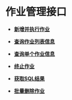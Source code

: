 # 作业管理接口<a name="topic_300000001"></a>

 

-   **[新增并执行作业](新增并执行作业.md)**  

-   **[查询作业列表信息](查询作业列表信息.md)**  

-   **[查询单个作业信息](查询单个作业信息.md)**  

-   **[终止作业](终止作业-0.md)**  

-   **[获取SQL结果](获取SQL结果.md)**  

-   **[批量删除作业](批量删除作业.md)**  


